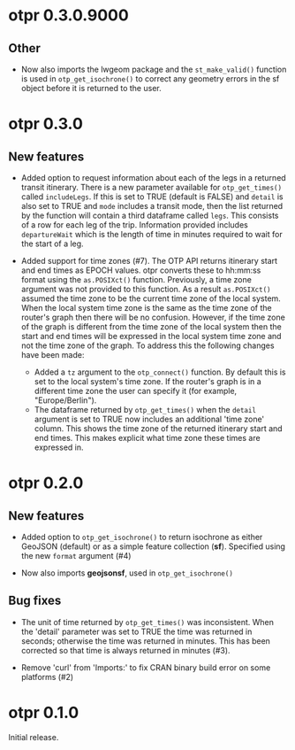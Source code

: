 # otpr 0.3.0.9000

## Other

* Now also imports the lwgeom package and the `st_make_valid()` function is used
in `otp_get_isochrone()` to correct any geometry errors in the sf object before 
it is returned to the user.

# otpr 0.3.0

## New features

* Added option to request information about each of the legs in a returned 
transit itinerary. There is a new parameter available for `otp_get_times()` called 
`includeLegs`. If this is set to TRUE (default is FALSE) and `detail` is also set
to TRUE and `mode` includes a transit mode, then the list returned by the
function will contain a third dataframe called `legs`. This consists of a row for
each leg of the trip. Information provided includes `departureWait` which is the
length of time in minutes required to wait for the start of a leg.

* Added support for time zones (#7). The OTP API returns itinerary start and end
times as EPOCH values. otpr converts these to hh:mm:ss format using the `as.POSIXct()`
function. Previously, a time zone argument was not provided to this function. As a
result `as.POSIXct()` assumed the time zone to be the current time zone of the local
system. When the local system time zone is the same as the time zone of the
router's graph then there will be no confusion. However, if the time zone of the
graph is different from the time zone of the local system then the start and end
times will be expressed in the local system time zone and not the time zone of the
graph. To address this the following changes have been made:
    * Added a `tz` argument to the `otp_connect()` function. By default this
is set to the local system's time zone. If the router's graph is in a different
time zone the user can specify it (for example, "Europe/Berlin").
    * The dataframe returned by `otp_get_times()` when the `detail` argument is set to
TRUE now includes an additional 'time zone' column. This shows the time zone of 
the returned itinerary start and end times. This makes explicit what time zone
these times are expressed in.


# otpr 0.2.0

## New features
* Added option to `otp_get_isochrone()` to return isochrone as either GeoJSON (default)
or as a simple feature collection (**sf**). Specified using the new `format` argument (#4)

* Now also imports **geojsonsf**, used in `otp_get_isochrone()`

## Bug fixes
* The unit of time returned by `otp_get_times()` was inconsistent. When the 'detail'
parameter was set to TRUE the time was returned in seconds; otherwise the time was
returned in minutes. This has been corrected so that time is always returned in
minutes (#3).

* Remove 'curl' from 'Imports:' to fix CRAN binary build error on some platforms (#2)

# otpr 0.1.0

Initial release.
